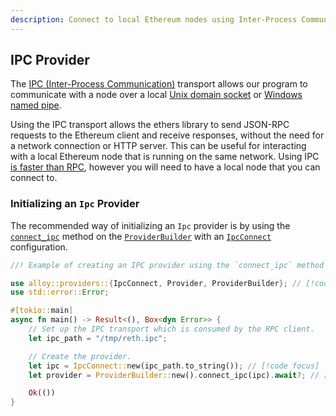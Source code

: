 ```yaml
---
description: Connect to local Ethereum nodes using Inter-Process Communication for optimal performance
---
```


## IPC Provider

The [IPC (Inter-Process Communication)](https://en.wikipedia.org/wiki/Inter-process_communication) transport allows our program to communicate with a node over a local [Unix domain socket](https://en.wikipedia.org/wiki/Unix_domain_socket) or [Windows named pipe](https://learn.microsoft.com/en-us/windows/win32/ipc/named-pipes).

Using the IPC transport allows the ethers library to send JSON-RPC requests to the Ethereum client and receive responses, without the need for a network connection or HTTP server. This can be useful for interacting with a local Ethereum node that is running on the same network. Using IPC [is faster than RPC](https://github.com/0xKitsune/geth-ipc-rpc-bench), however you will need to have a local node that you can connect to.

### Initializing an `Ipc` Provider

The recommended way of initializing an `Ipc` provider is by using the [`connect_ipc`](https://docs.rs/alloy/latest/alloy/providers/struct.ProviderBuilder.html#method.connect_ipc) method on the [`ProviderBuilder`](https://docs.rs/alloy/latest/alloy/providers/struct.ProviderBuilder.html) with an [`IpcConnect`](https://docs.rs/alloy/latest/alloy/providers/struct.IpcConnect.html) configuration.

```rust
//! Example of creating an IPC provider using the `connect_ipc` method on the `ProviderBuilder`.

use alloy::providers::{IpcConnect, Provider, ProviderBuilder}; // [!code focus]
use std::error::Error;

#[tokio::main]
async fn main() -> Result<(), Box<dyn Error>> {
    // Set up the IPC transport which is consumed by the RPC client.
    let ipc_path = "/tmp/reth.ipc";

    // Create the provider.
    let ipc = IpcConnect::new(ipc_path.to_string()); // [!code focus]
    let provider = ProviderBuilder::new().connect_ipc(ipc).await?; // [!code focus]

    Ok(())
}
```
